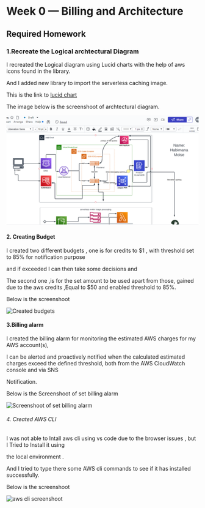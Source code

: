 # Week 0 — Billing and Architecture

## Required Homework

### 1.Recreate the Logical archtectural Diagram

I recreated the Logical diagram using Lucid charts with the help of aws icons found in the library.

And I added new library to import  the serverless caching image.

This is the link to [lucid chart](https://lucid.app/lucidchart/8086e14d-aebb-45e7-a88b-ccb35bddc8f7/edit?invitationId=inv_00fa8f1e-24f7-4127-8dcb-fc858bc7d102&page=0_0#)

The image below is the screenshoot of archtectural diagram.

![Screenshoot of archtectural diagram](evidences/Lucid%20chart%20(diagram%20screenshoot)%20of%20week%200.png)

#### 2. Creating Budget 

I created two different budgets , one is for credits to $1 , with threshold  set to 85% for notification purpose

and if exceeded I can then take some decisions and

The second one ,is for the set amount to be used apart from those, gained due to the  aws credits ,Equal to $50 and enabled threshold to 85%. 

Below is the screenshoot

![Created budgets](evidences/)

#### 3.Billing alarm

I created the billing alarm  for monitoring the estimated AWS charges for my AWS account(s),

I can be alerted and proactively notified when the calculated estimated charges exceed the defined threshold, both from the AWS CloudWatch console and via SNS

Notification.

Below is the Screenshoot of set billing alarm

![Screenshoot of set billing alarm](evidences/)

###### 4. Created AWS CLI

I was not able to Intall aws cli using vs code due to the browser issues , but I Tried to Install it using 

the local environment .

And I tried to type there some AWS cli commands to see if it has installed successfully.

Below is the screenshoot

![aws cli screenshoot](evidences/)


